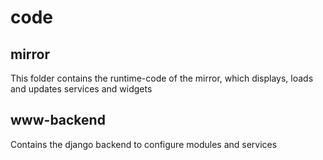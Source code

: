 # code

## mirror
This folder contains the runtime-code of the mirror,
which displays, loads and updates services and widgets

## www-backend
Contains the django backend to configure modules and services
